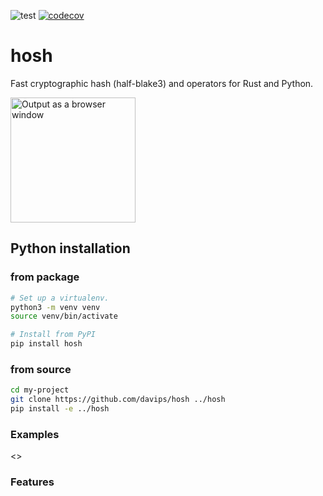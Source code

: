 ![test](https://github.com/davips/hosh/workflows/test/badge.svg)
[![codecov](https://codecov.io/gh/davips/hosh/branch/main/graph/badge.svg)](https://codecov.io/gh/davips/hosh)

# hosh
Fast cryptographic hash (half-blake3) and operators for Rust and Python.
<p><a href="https://github.com/davips/hosh/blob/main/colored-ids.png">
<img src="https://raw.githubusercontent.com/davips/hosh/main/colored-ids.png" alt="Output as a browser window" width="200" height="200">
</a></p>

## Python installation
### from package
```bash
# Set up a virtualenv. 
python3 -m venv venv
source venv/bin/activate

# Install from PyPI
pip install hosh
```

### from source
```bash
cd my-project
git clone https://github.com/davips/hosh ../hosh
pip install -e ../hosh
```


### Examples
<<operation>>




### Features
